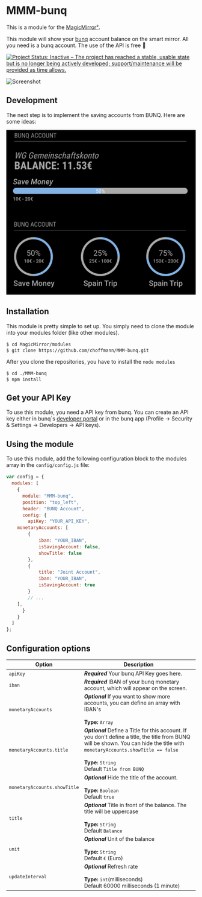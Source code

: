 # MMM-bunq

This is a module for the [MagicMirror²](https://github.com/MichMich/MagicMirror/).

This module will show your [bunq](https://www.bunq.com/) account balance on the smart mirror. All you need is a bunq account. The use of the API is free 🙌

[![Project Status: Inactive – The project has reached a stable, usable state but is no longer being actively developed; support/maintenance will be provided as time allows.](https://www.repostatus.org/badges/latest/inactive.svg)](https://www.repostatus.org/#inactive)

![Screenshot](img/img.png)

## Development
The next step is to implement the saving accounts from BUNQ. Here are some ideas:

![Ideas](img/idea.png)

## Installation

This module is pretty simple to set up. You simply need to clone the module into your modules folder (like other modules).

```
$ cd MagicMirror/modules
$ git clone https://github.com/choffmann/MMM-bunq.git
```

After you clone the repositories, you have to install the `node modules`

```
$ cd ./MMM-bunq
$ npm install
```

## Get your API Key

To use this module, you need a API key from bunq. You can create an API key either in bunq`s [developer portal](https://developer.bunq.com/) or in the bunq app (Profile → Security & Settings → Developers → API keys).

## Using the module

To use this module, add the following configuration block to the modules array in the `config/config.js` file:

```js
var config = {
  modules: [
    {
      module: "MMM-bunq",
      position: "top_left",
      header: "BUNQ Account",
      config: {
        apiKey: "YOUR_API_KEY",
	monetaryAccounts: [
		{
			iban: "YOUR_IBAN",
			isSavingAccount: false,
			showTitle: false
		},
		{
			title: "Joint Account",
			iban: "YOUR_IBAN",
			isSavingAccount: true
		}
		// ...
	],
      }
    }
  ]
};
```

## Configuration options

| Option                | Description                                                                                                                |
| --------------------- | -------------------------------------------------------------------------------------------------------------------------- |
| `apiKey`              | **_Required_** Your bunq API Key goes here.                                                                                |
| `iban`                | **_Required_** IBAN of your bunq monetary account, which will appear on the screen.                                        |
| `monetaryAccounts`    | **_Optional_**  If you want to show more accounts, you can define an array with IBAN's <br><br>**Type:** `Array` |
| `monetaryAccounts.title` | **_Optional_** Define a Title for this account. If you don't define a title, the title from BUNQ will be shown. You can hide the title with `monetaryAccounts.showTitle == false` <br><br>**Type:** `String` <br>Default `Title from BUNQ`|
| `monetaryAccounts.showTitle` | **_Optional_** Hide the title of the account. <br><br>**Type:** `Boolean` <br>Default `true`
| `title`               | **_Optional_** Title in front of the balance. The title will be uppercase <br><br>**Type:** `String` <br>Default `Balance` |
| `unit`                | **_Optional_** Unit of the balance <br><br>**Type:** `String` <br>Default `€` (Euro)                                       |
| `updateInterval`      | **_Optional_** Refresh rate <br><br>**Type:** `int`(milliseconds) <br>Default 60000 milliseconds (1 minute)                |